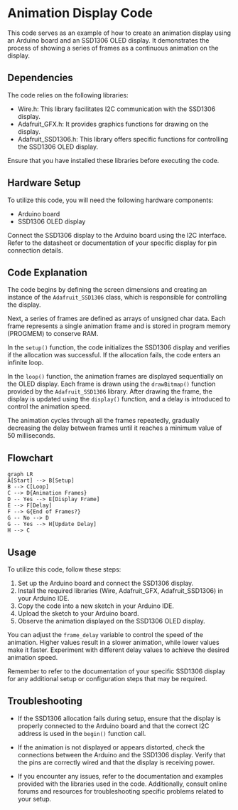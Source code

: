 # Animation Display Code

This code serves as an example of how to create an animation display using an Arduino board and an SSD1306 OLED display. It demonstrates the process of showing a series of frames as a continuous animation on the display.

## Dependencies

The code relies on the following libraries:

- Wire.h: This library facilitates I2C communication with the SSD1306 display.
- Adafruit_GFX.h: It provides graphics functions for drawing on the display.
- Adafruit_SSD1306.h: This library offers specific functions for controlling the SSD1306 OLED display.

Ensure that you have installed these libraries before executing the code.

## Hardware Setup

To utilize this code, you will need the following hardware components:

- Arduino board
- SSD1306 OLED display

Connect the SSD1306 display to the Arduino board using the I2C interface. Refer to the datasheet or documentation of your specific display for pin connection details.

## Code Explanation

The code begins by defining the screen dimensions and creating an instance of the `Adafruit_SSD1306` class, which is responsible for controlling the display.

Next, a series of frames are defined as arrays of unsigned char data. Each frame represents a single animation frame and is stored in program memory (PROGMEM) to conserve RAM.

In the `setup()` function, the code initializes the SSD1306 display and verifies if the allocation was successful. If the allocation fails, the code enters an infinite loop.

In the `loop()` function, the animation frames are displayed sequentially on the OLED display. Each frame is drawn using the `drawBitmap()` function provided by the `Adafruit_SSD1306` library. After drawing the frame, the display is updated using the `display()` function, and a delay is introduced to control the animation speed.

The animation cycles through all the frames repeatedly, gradually decreasing the delay between frames until it reaches a minimum value of 50 milliseconds.

## Flowchart

```mermaid
graph LR
A[Start] --> B[Setup]
B --> C[Loop]
C --> D{Animation Frames}
D -- Yes --> E[Display Frame]
E --> F[Delay]
F --> G{End of Frames?}
G -- No --> D
G -- Yes --> H[Update Delay]
H --> C
```

## Usage

To utilize this code, follow these steps:

1. Set up the Arduino board and connect the SSD1306 display.
2. Install the required libraries (Wire, Adafruit_GFX, Adafruit_SSD1306) in your Arduino IDE.
3. Copy the code into a new sketch in your Arduino IDE.
4. Upload the sketch to your Arduino board.
5. Observe the animation displayed on the SSD1306 OLED display.

You can adjust the `frame_delay` variable to control the speed of the animation. Higher values result in a slower animation, while lower values make it faster. Experiment with different delay values to achieve the desired animation speed.

Remember to refer to the documentation of your specific SSD1306 display for any additional setup or configuration steps that may be required.

## Troubleshooting

- If the SSD1306 allocation fails during setup, ensure that the display is properly connected to the Arduino board and that the correct I2C address is used in the `begin()` function call.

- If the animation is not displayed or appears distorted, check the connections between the Arduino and the SSD1306 display. Verify that the pins are correctly wired and that the display is receiving power.

- If you encounter any issues, refer to the documentation and examples provided with the libraries used in the code. Additionally, consult online forums and resources for troubleshooting specific problems related to your setup.
